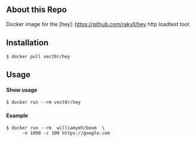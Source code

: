 ## About this Repo
Docker image for the [hey]: https://github.com/rakyll/hey http loadtest tool.

## Installation

```
$ docker pull vect0r/hey
```

## Usage

#### Show usage

```
$ docker run --rm vect0r/hey
```


#### Example
```
$ docker run --rm  williamyeh/boom  \
      -n 1000 -c 100 https://google.com
```
